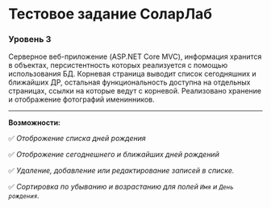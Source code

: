 

# Тестовое задание СоларЛаб
### Уровень 3

Серверное веб-приложение (ASP.NET Core MVC), информация хранится в объектах, персистентность которых реализуется с помощью использования БД. Корневая страница выводит список сегодняшних и ближайших ДР, остальная функциональность доступна на отдельных страницах, ссылки на которые ведут с корневой. Реализовано хранение и отображение фотографий именинников.
______

**Возможности:**

:white_check_mark: *Отоброжение списка дней рождения*

:white_check_mark: *Отоброжение сегоднешнего и ближайших дней рождений*

:white_check_mark: *Удаление, добавление или редактирование записей в списке.*

:white_check_mark: *Сортировка по убыванию и возрастанию для полей `Имя` и `День рождения`.*
